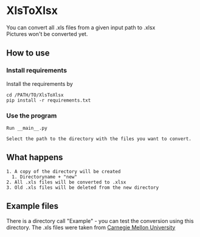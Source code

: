 # XlsToXlsx

You can convert all .xls files from a given input path to .xlsx
\
Pictures won't be converted yet.

## How to use

### Install requirements

Install the requirements by

    cd /PATH/TO/XlsToXlsx
    pip install -r requirements.txt

### Use the program

    Run __main__.py

    Select the path to the directory with the files you want to convert.


## What happens

    1. A copy of the directory will be created 
      1. Directoryname + "new"
    2. All .xls files will be converted to .xlsx
    3. Old .xls files will be deleted from the new directory

## Example files

There is a directory call "Example" - you can test the conversion using this directory.
The .xls files were taken from [Carnegie Mellon University](https://www.cmu.edu/blackboard/files/evaluate/tests-example.xls)